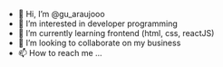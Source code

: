 - 👋 Hi, I’m @gu_araujooo
- 👀 I’m interested in developer programming
- 🌱 I’m currently learning frontend (html, css, reactJS)
- 💞️ I’m looking to collaborate on my business
- 📫 How to reach me ...

<!---
Gustavoaraujo1608/Gustavoaraujo1608 is a ✨ special ✨ repository because its `README.md` (this file) appears on your GitHub profile.
You can click the Preview link to take a look at your changes.
--->
